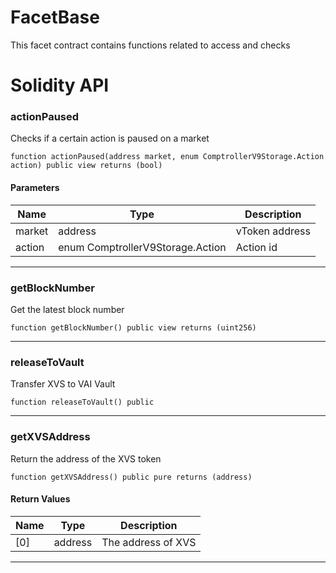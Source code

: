 # FacetBase
This facet contract contains functions related to access and checks

# Solidity API

### actionPaused

Checks if a certain action is paused on a market

```solidity
function actionPaused(address market, enum ComptrollerV9Storage.Action action) public view returns (bool)
```

#### Parameters
| Name | Type | Description |
| ---- | ---- | ----------- |
| market | address | vToken address |
| action | enum ComptrollerV9Storage.Action | Action id |

- - -

### getBlockNumber

Get the latest block number

```solidity
function getBlockNumber() public view returns (uint256)
```

- - -

### releaseToVault

Transfer XVS to VAI Vault

```solidity
function releaseToVault() public
```

- - -

### getXVSAddress

Return the address of the XVS token

```solidity
function getXVSAddress() public pure returns (address)
```

#### Return Values
| Name | Type | Description |
| ---- | ---- | ----------- |
| [0] | address | The address of XVS |

- - -

